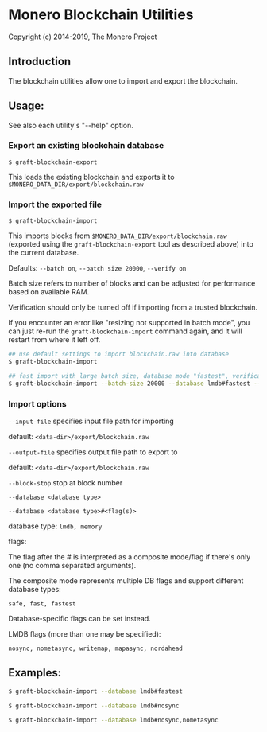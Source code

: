 # Monero Blockchain Utilities

Copyright (c) 2014-2019, The Monero Project

## Introduction

The blockchain utilities allow one to import and export the blockchain.

## Usage:

See also each utility's "--help" option.

### Export an existing blockchain database

`$ graft-blockchain-export`

This loads the existing blockchain and exports it to `$MONERO_DATA_DIR/export/blockchain.raw`

### Import the exported file

`$ graft-blockchain-import`

This imports blocks from `$MONERO_DATA_DIR/export/blockchain.raw` (exported using the
`graft-blockchain-export` tool as described above) into the current database.

Defaults: `--batch on`, `--batch size 20000`, `--verify on`

Batch size refers to number of blocks and can be adjusted for performance based on available RAM.

Verification should only be turned off if importing from a trusted blockchain.

If you encounter an error like "resizing not supported in batch mode", you can just re-run
the `graft-blockchain-import` command again, and it will restart from where it left off.

```bash
## use default settings to import blockchain.raw into database
$ graft-blockchain-import

## fast import with large batch size, database mode "fastest", verification off
$ graft-blockchain-import --batch-size 20000 --database lmdb#fastest --verify off

```

### Import options

`--input-file`
specifies input file path for importing

default: `<data-dir>/export/blockchain.raw`

`--output-file`
specifies output file path to export to

default: `<data-dir>/export/blockchain.raw`

`--block-stop`
stop at block number

`--database <database type>`

`--database <database type>#<flag(s)>`

database type: `lmdb, memory`

flags:

The flag after the # is interpreted as a composite mode/flag if there's only
one (no comma separated arguments).

The composite mode represents multiple DB flags and support different database types:

`safe, fast, fastest`

Database-specific flags can be set instead.

LMDB flags (more than one may be specified):

`nosync, nometasync, writemap, mapasync, nordahead`

## Examples:

```bash
$ graft-blockchain-import --database lmdb#fastest

$ graft-blockchain-import --database lmdb#nosync

$ graft-blockchain-import --database lmdb#nosync,nometasync
```
